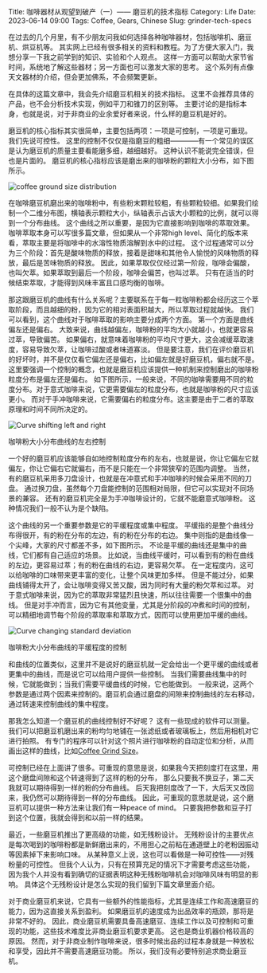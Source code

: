 Title: 咖啡器材从观望到破产（一）—— 磨豆机的技术指标
Category: Life
Date: 2023-06-14 09:00
Tags: Coffee, Gears, Chinese
Slug: grinder-tech-specs

在过去的几个月里，有不少朋友问我如何选择各种咖啡器材，包括咖啡机、磨豆机、烘豆机等。
其实网上已经有很多相关的资料和教程。为了方便大家入门，我想分享一下我之前学到的知识、实验和个人观点。
这样一方面可以帮助大家节省时间，系统地了解这些器材；另一方面也可以激发大家的思考。
这个系列有点像天文器材的介绍，但会更加佛系，不会频繁更新。

在具体的这篇文章中，我会先介绍磨豆机相关的技术指标。
这里不会推荐具体的产品，也不会分析技术实现，例如平刀和锥刀的区别等。
主要讨论的是指标本身，也就是说，对于非商业的业余爱好者来说，什么样的磨豆机是好的。

磨豆机的核心指标其实很简单，主要包括两项：一项是可控制，一项是可重现。
我们先说可控性。
这里的控制不仅仅是指磨豆的粗细————有一个常见的误区是认为磨豆机的质量主要看能磨多细，越细越好。
这种认识不能说完全错误，但也是片面的。
磨豆机的核心指标应该是磨出来的咖啡粉的颗粒大小分布，如下图所示。

![coffee ground size distribution](/images/hg1-quality.png)

在咖啡磨豆机磨出来的咖啡粉中，有些粉末颗粒较粗，有些颗粒较细。如果我们绘制一个二维分布图，横轴表示颗粒大小，纵轴表示占该大小颗粒的比例，就可以得到一个分布曲线。
这个曲线之所以重要，是因为它直接影响到咖啡的萃取效果。
咖啡萃取本身可以写很多篇文章，但如果从一个非常high level、简化的版本来看，萃取主要是将咖啡中的水溶性物质溶解到水中的过程。
这个过程通常可以分为三个阶段：首先是酸味物质的释放，接着是甜味和其他令人愉悦的风味物质的释放，最后是苦味物质的释放。
因此，如果萃取仅仅经过第一阶段，咖啡会偏酸，也叫欠萃。如果萃取到最后一个阶段，咖啡会偏苦，也叫过萃。
只有在适当的时候结束萃取，才能得到风味丰富且口感均衡的咖啡。

那这跟磨豆机的曲线有什么关系呢？主要联系在于每一粒咖啡粉都会经历这三个萃取阶段，而且越细的粉，因为它的相对表面积越大，所以萃取过程就越快。
我们可以看到，这个曲线对于咖啡萃取的影响主要分成两个方面。
第一个方面是曲线偏左还是偏右。
大致来说，曲线越偏左，咖啡粉的平均大小就越小，也就更容易过萃，导致偏苦。
如果偏右，就意味着咖啡粉的平均尺寸更大，这会减缓萃取速度，容易导致欠萃，让咖啡过酸或者味道寡淡。
但是要注意，我们在评价磨豆机的好坏时，并不是仅仅看它偏左还是偏右，比如偏左就是好磨豆机，偏右就不是。
这里要强调一个控制的概念，也就是磨豆机应该提供一种机制来控制磨出的咖啡粉粒度分布是偏左还是偏右。
如下图所示，一般来说，不同的咖啡需要用不同的粒度分布。对于意式咖啡来说，它更需要偏左的粒度分布，也就是咖啡粉的尺寸应该更小。
而对于手冲咖啡来说，它需要偏右的粒度分布。这主要是由于二者的萃取原理和时间不同所决定的。

![Curve shifting left and right](/images/coffee_grinder_mean.gif)

咖啡粉大小分布曲线的左右控制

一个好的磨豆机应该能够自如地控制粒度分布的左右，也就是说，你让它偏左它就偏左，你让它偏右它就偏右，而不是只能在一个非常狭窄的范围内调整。
当然，有的磨豆机采用多刀盘设计，也就是在冲意式和手冲咖啡的时候会采用不同的刀盘。
通过换刀盘，虽然每个刀盘能控制的范围相对局限，但它可以实现对不同场景的兼容。
还有的磨豆机完全是为手冲咖啡设计的，它就不能磨意式咖啡粉。
这种情况我们一般不认为是个缺陷。

这个曲线的另一个重要参数是它的平缓程度或集中程度。
平缓指的是整个曲线分布得很开，有的粉在分布的左边，有的粉在分布的右边。
集中则指的是曲线像一个尖峰，大家的尺寸都差不多，如下图所示。
不论是平缓的曲线还是集中的曲线，它们都有自己适应的场景。
比如说，当曲线平缓时，可以看到有的粉在曲线的左边，更容易过萃；有的粉在曲线的右边，更容易欠萃。
在一定程度内，这可以给咖啡的口味带来更丰富的变化，让整个风味更加多样。
但是不能过分，如果曲线铺得太开了，会让咖啡变得又苦又酸，因为同时有大量的粉欠萃和过萃。
对于意式咖啡来说，因为它的萃取非常猛烈且快速，所以往往需要一个很集中的曲线。
但是对手冲而言，因为它有其他变量，尤其是分阶段的冲煮和时间的控制，可以精细地调节每个阶段的萃取率和萃取方式，因而可以使用更加平缓的曲线。

![Curve changing standard deviation](/images/coffee_grinder_std.gif)

咖啡粉大小分布曲线的平缓程度的控制

和曲线的位置类似，这里并不是说好的磨豆机就一定会给出一个更平缓的曲线或者更集中的曲线，而是说它可以给用户提供一些控制。
当我们需要曲线集中的时候，它就能做到；当我们需要平缓曲线的时候，它也能做到。
一般来说，这两个参数是通过两个因素来控制的。磨豆机会通过磨盘的间隙来控制曲线的左右移动，通过转速来控制曲线的集中程度。

那我怎么知道一个磨豆机的曲线控制好不好呢？
这有一些现成的软件可以测量。
我们可以把磨豆机磨出来的粉均匀地铺在一张滤纸或者玻璃板上，然后用相机对它进行拍照。
有专门的程序可以针对这个照片进行咖啡粉的自动定位和分析，从而画出这样的曲线，比如[Coffee Grind Size](https://github.com/jgagneastro/coffeegrindsize)。

可控制已经在上面讲了很多。可重现的意思是说，如果我今天把刻度打在这里，用这个磨盘间隙和这个转速得到了这样的粉的分布，
那么只要我不换豆子，第二天我就可以期待得到一样的粉的分布曲线。
后天我把刻度改了一下，大后天又改回来，我仍然可以期待得到一样的分布曲线。
因此，可重现的意思就是说，这个磨豆机可以提供一种方法来让我们有一种peace of mind。
只要我把参数和豆子打到这个位置，我就会得到和以前一样的结果。

最近，一些磨豆机推出了更高级的功能，如无残粉设计。
无残粉设计的主要优点是每次喝到的咖啡粉都是新鲜磨出来的，不用担心之前粘在通道壁上的老粉因振动等因素掉下来影响口味。
从某种意义上说，这也可以看做是一种可控性——对残粉量的可控性。
但我个人认为，只有在预算充足的情况下才需要考虑这些功能，因为我个人并没有看到确切的证据表明这种无残粉咖啡机会对咖啡风味有明显的影响。
具体这个无残粉设计是怎么实现的我们留到下篇文章里面介绍。

对于商业磨豆机来说，它具有一些额外的性能指标，尤其是连续工作和高速磨豆的能力，因为这直接关系到盈利。
如果磨豆机的速度成为出品效率的瓶颈，那将是非常不好的。
因此，商业磨豆机需要具备高速磨豆、连续工作以及可控制和可重现的功能，这些技术难度比非商业磨豆机要求更高。
这也是商业机器价格较高的原因。
然而，对于非商业制作咖啡来说，很多时候出品的过程本身就是一种放松和享受，因此并不需要高速磨豆功能。
所以，我们没有必要特别追求商业磨豆机。